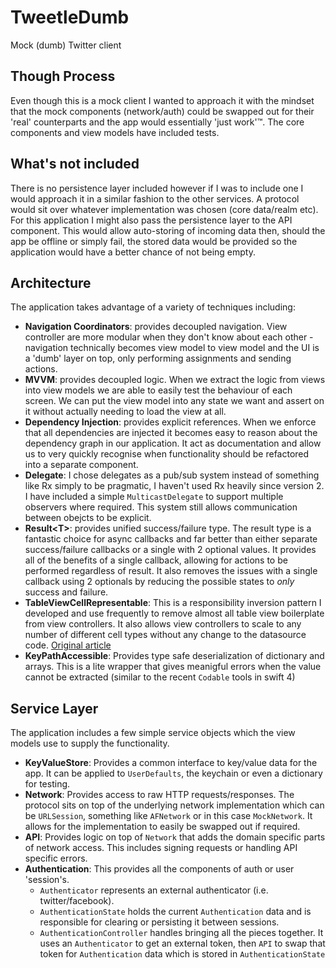 # TweetleDumb
Mock (dumb) Twitter client

## Though Process
Even though this is a mock client I wanted to approach it with the mindset that the mock components (network/auth) could be swapped out for their 'real' counterparts and the app would essentially 'just work'™. The core components and view models have included tests.

## What's not included
There is no persistence layer included however if I was to include one I would approach it in a similar fashion to the other services. A protocol would sit over whatever implementation was chosen (core data/realm etc). For this application I might also pass the persistence layer to the API component. This would allow auto-storing of incoming data then, should the app be offline or simply fail, the stored data would be provided so the application would have a better chance of not being empty.

## Architecture
The application takes advantage of a variety of techniques including:

- **Navigation Coordinators**: provides decoupled navigation. View controller are more modular when they don't know about each other - navigation technically becomes view model to view model and the UI is a 'dumb' layer on top, only performing assignments and sending actions.
- **MVVM**: provides decoupled logic. When we extract the logic from views into view models we are able to easily test the behaviour of each screen. We can put the view model into any state we want and assert on it without actually needing to load the view at all.
- **Dependency Injection**: provides explicit references. When we enforce that all dependencies are injected it becomes easy to reason about the dependency graph in our application. It act as documentation and allow us to very quickly recognise when functionality should be refactored into a separate component.
- **Delegate**: I chose delegates as a pub/sub system instead of something like Rx simply to be pragmatic, I haven't used Rx heavily since version 2. I have included a simple `MulticastDelegate` to support multiple observers where required. This system still allows communication between obejcts to be explicit.
- **Result\<T>**: provides unified success/failure type. The result type is a fantastic choice for async callbacks and far better than either separate success/failure callbacks or a single with 2 optional values. It provides all of the benefits of a single callback, allowing for actions to be performed regardless of result. It also removes the issues with a single callback using 2 optionals by reducing the possible states to _only_ success and failure.
- **TableViewCellRepresentable**: This is a responsibility inversion pattern I developed and use frequently to remove almost all table view boilerplate from view controllers. It also allows view controllers to scale to any number of different cell types without any change to the datasource code. [Original article](https://medium.com/@IanKeen/separation-of-concerns-ui-edition-1916a35a6899)
- **KeyPathAccessible**: Provides type safe deserialization of dictionary and arrays. This is a lite wrapper that gives meanigful errors when the value cannot be extracted (similar to the recent `Codable` tools in swift 4)

## Service Layer
The application includes a few simple service objects which the view models use to supply the functionality.

- **KeyValueStore**: Provides a common interface to key/value data for the app. It can be applied to `UserDefaults`, the keychain or even a dictionary for testing.
- **Network**: Provides access to raw HTTP requests/responses. The protocol sits on top of the underlying network implementation which can be `URLSession`, something like `AFNetwork` or in this case `MockNetwork`. It allows for the implementation to easily be swapped out if required.
- **API**: Provides logic on top of `Network` that adds the domain specific parts of network access. This includes signing requests or handling API specific errors.
- **Authentication**: This provides all the components of auth or user 'session's.
	- `Authenticator` represents an external authenticator (i.e. twitter/facebook).
	- `AuthenticationState` holds the current `Authentication` data and is responsible for clearing or persisting it between sessions.
	- `AuthenticationController` handles bringing all the pieces together. It uses an `Authenticator` to get an external token, then `API` to swap that token for `Authentication` data which is stored in `AuthenticationState`
